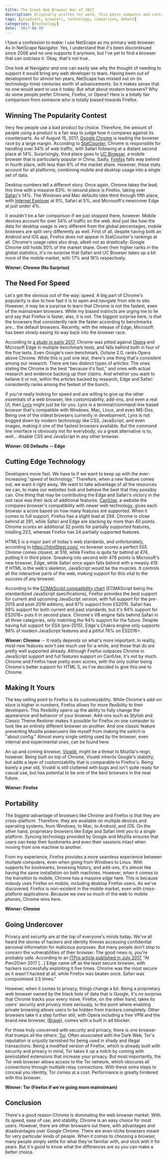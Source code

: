 ```yaml
---
title: The Great Web Browser War of 2017
description: Originally written for work, this posts compares and contrasts our options to traverse the online world.
tags: [graydient, browsers, technology, comparison, debate]
categories: [Technology]
date: '2017-08-19'
---
```


I have a confession to make: I use NetScape as my primary web browser. As in NetScape Navigator. Yes, I understand that it's been discontinued since 2008 and no one supports it anymore, but I've yet to find a browser that can outclass it. Okay, that's not true.

One look at Navigator and one can easily see why the thought of needing to support it would bring any web developer to tears. Having been out of development for almost ten years, NetScape has missed out on (in technology-time) centuries worth of advancements. So it makes sense that no one would want to use it today. But what about modern browsers? Why do some people prefer Chrome, Firefox, or Opera? Here is a *totally* fair comparison from someone who is totally biased towards Firefox.

Winning The Popularity Contest
------------------------------

Very few people use a bad product by choice. Therefore, the amount of people using a product is a fair way to judge how it compares against its counterparts. As of August 15, 2017, [Google Chrome](https://www.google.com/chrome/browser/desktop/index.html) is leading the browser race by a large margin. According to [StatCounter](http://gs.statcounter.com/), Chrome is responsible for handling over 54% of web traffic, with Safari following at a distant second place at 14%. Surprisingly, third place goes to [UC Browser](https://uc-browser.en.softonic.com/), a mobile browser that is particularly popular in China. Sadly, [Firefox](https://www.mozilla.org/en-US/) falls way behind in fourth place, with less than 6% of the market share. However, these stats account for all platforms, combining mobile and desktop usage into a single set of data.

Desktop numbers tell a different story. Once again, Chrome takes the lead, this time with a massive 63%. In second place is Firefox, taking over [Safari](https://support.apple.com/en-us/HT204416)'s 14%. The Windows and Mac defaults take third through fifth place, with [Internet Explorer](https://support.microsoft.com/en-us/help/17621/internet-explorer-downloads) at 9%, Safari at 5%, and Microsoft's newcomer Edge at just under 4%.

It wouldn't be a fair comparison if we just stopped there, however. Mobile devices account for over 54% of traffic on the web. And just like how the data for desktop usage is very different from the global percentages, mobile browsers are split very differently as well. First of all, despite having both an Android and iOS app, Firefox does not appear in StatCounter's rankings at all. Chrome's usage rates also drop, albeit not as drastically: Google Chrome still holds 50% of the market share. Given their higher ranks in the global statistics, it's no surprise that Safari and UC Browser takes up a bit more of the mobile market, with 17% and 16% respectively.

**Winner: Chrome (No Surprise)**

The Need For Speed
------------------

Let's get the obvious out of the way: speed. A big part of Chrome's popularity is due to how fast it is to open and navigate from site to site. However, it may be a surprise to learn that Chrome is not the fastest, even of the mainstream browsers. While my biased instincts are urging me to lie and say that Firefox is faster, alas, it is not. The biggest surprise here, is that the browsers that consistently rank the faster according to benchmarks are... the default browsers. Recently, with the release of Edge, Microsoft has been slowly easing its way back into the browser race.

According to [a study in early 2017](http://www.zdnet.com/article/whats-2017s-fastest-windows-10-web-browser/), Chrome was pitted against [Opera](http://www.opera.com/) and Microsoft Edge in multiple benchmark tests, and falls behind both in four of the five tests. Even Google's own benchmark, Octane 2.0, ranks Opera above Chrome. While this is just one test, there's one thing that's consistent among our research. There are two distinct types of articles: The ones stating the Chrome is the best "because it's fast," and ones with actual research and evidence backing up their claims. And whether you want to believe it or not, within the articles backed by research, Edge and Safari consistently ranks among the fastest of the bunch.

If you're really looking for speed and are willing to give up the other essentials of a web browser, like customizability, add-ons, and even a real UI, then [Lynx](http://lynx.browser.org/) might just be for you. Lynx is a terminal/command-line based browser that's compatible with Windows, Mac, Linux, and even MS-Dos. Being one of the oldest browsers currently in development, Lynx is not bogged down by modern technology like CSS, JavaScript, and even images, making it one of the fastest browsers available. But the command line interface is obviously not for everybody, so a great alternative is to, well... disable CSS and JavaScript in any other browser.

**Winner: OS Defaults -- Edge**

Cutting Edge Technology
-----------------------

Developers move fast. We have to if we want to keep up with the ever-increasing "speed of technology." Therefore, when a new feature comes out, we want it right away. We want to take advantage of all the resources we can, to make our websites look and behave the best that they possibly can. One thing that may be contributing the Edge and Safari's victory in the last race was their lack of additional features. [CanIUse](http://caniuse.com/), a website the compares browser's compatibility with newer web technology, gives each browser a score based on how many features are supported. When it comes to full support, Firefox has a slight lead at 294. Chrome is close behind at 291, while Safari and Edge are slacking by more than 40 points. Chrome scores an additional 32 points for partially supported features, totalling 223, whereas Firefox has 24 partially supported features.

HTML5 is a major part of today's web standards, and unfortunately, according to https://html5test.com/, no browser scores a perfect 555. Chrome comes closest, at 518, while Firefox is quite far behind at 474, putting it in third place. Sneaking into second with 478 points is Microsoft's new browser, Edge, while Safari once again falls behind with a measly 419. If HTML is the web's skeleton, JavaScript would be the muscles. It controls all the interactive parts of the web, making support for this vital to the success of any browser.

According to the [ECMAScript compatibility chart](https://kangax.github.io/compat-table/) (ECMAScript being the standardized JavaScript specifications), Firefox provides the best support for current and upcoming JavaScript version, with full support for the pre-2015 and post-2016 editions, and 97% support from ES2015. Safari has 99% support for both current and past standards, but it's 94% support for ES2016+ puts it in second place. Chrome's V8 engine falls behind Safari in all three categories, only matching the 94% support for the future. Despite having full support for ES4 (pre-2015), Edge's Chakra engine only supports 96% of modern JavaScript features and a pitiful 76% on ES2016+.

**Winner: Chrome** -- It really depends on what's more important. In reality, most new features won't see much use for a while, and those that do are pretty well supported already. Although Firefox outpaces Chrome in JavaScript support and full features support on CanIUse, it's not by much. Chrome and Firefox have pretty even scores, with the only outlier being Chrome's better support for HTML 5, so I've decided to give this one to Chrome.

Making It Yours
---------------

The key selling point to Firefox is its customizability. While Chrome's add-on store is higher in numbers, Firefox allows for more flexibility to their developers. This flexibility opens up the ability to fully change the appearance and behavior of your browser. Add-ons such as Stylish and Classic Theme Restorer makes it possible for Firefox on one computer to look like an entirely different browser on another. And one classic feature preventing Mozilla powerusers like myself from making the switch is "about:config." Almost every single setting used by the browser, even internal and experimental ones, can be found here.

An up and coming browser, [Vivaldi](https://vivaldi.com/?lang=en_US), might be a threat to Mozilla's reign, however. Being built on top of Chrome, Vivaldi inherits Google's stability, but adds a layer of customizability that is comparable to Firefox's. Being barely a year old, Vivaldi is still cluttered with bugs and isn't quite ready for casual use, but has potential to be one of the best browsers in the near future.

**Winner: Firefox**

Portability
-----------

The biggest advantage of browsers like Chrome and Firefox is that they are cross-platform. Therefore, they are available on multiple devices and operating systems, from Windows, to Mac, to Android, and iOS. On the other hand, proprietary browsers like Edge and Safari limit you to a single platform. Syncing technology provided by Google and Mozilla ensures that users can keep their bookmarks and even their sessions intact when moving from one machine to another.

From my experience, Firefox provides a more seamless experience between multiple computers, even when going from Windows to Linux. With supports for bookmarks, browsing history, and add-ons, it's almost like having the same installation on both machines. However, when it comes to the transition to mobile, Chrome has a massive *edge* here. This is because *nobody* uses Firefox on mobile, including desktop Firefox users. As we've discovered, Firefox is non-existent in the mobile market, even with cross-platform applications. Because we owe so much of the web to mobile phones, Chrome wins here.

**Winner: Chrome**

Going Undercover
----------------

Privacy and security are at the top of everyone's minds today. We've all heard the stories of hackers and identity thieves accessing confidential personal information for malicious purposes. But many people don't stop to concern the vulnerabilities of their browser. The good news is, you're probably safe. According to an [ITPro article published in July 2017](http://www.itpro.co.uk/web-browsers/24796/which-is-the-best-browser-chrome-vs-firefox-vs-Microsoft-edge), "At Pwn2Own 2017 [...] Edge came off as the least secure browser, with hackers successfully exploiting it five times. Chrome was the most secure as it wasn't hacked at all, while Firefox was beaten once. Safari was compromised 3.5 times."

However, when it comes to privacy, things change a bit. Being a proprietary web browser owned by the black hole of data that is Google, it's no surprise that Chrome tracks your every move. Firefox, on the other hand, takes its users' security and privacy more seriously, to the point where enabling private browsing allows users to be hidden from trackers completely. Other browsers take it a step further still, with Opera including a free VPN and the brand new browser, ([Brave](https://brave.com/)), comes with a built in ad blocker.

For those truly concerned with security and privacy, there is one browser that trumps all the others: [Tor](https://www.torproject.org/projects/torbrowser.html.en). Often associated with the Dark Web, Tor's reputation is unjustly tarnished for being used in shady and illegal transactions. Being a modified version of Firefox, which is already built with security and privacy in mind, Tor takes it up a notch by coming with preinstalled extensions that increase your privacy. But most importantly, the Tor web browser allows access to the Tor network, which obscures all connections through multiple relay connections. With these extra steps to conceal you identity, Tor comes at a cost. Performance is greatly hindered with this browser.

**Winner: Tor (Firefox if we're going more mainstream)**

Conclusion
----------

There's a good reason Chrome is dominating the web browser market. With its speed, ease of use, and stability, Chrome is an easy choice for most users. However, there are other browsers out there, with advantages and disadvantages over Google Chrome. There are even niche browsers meant for very particular kinds of people. When it comes to choosing a browser, many people simply settle for what they're familiar with, and stick with it for years. But it's good to know what the differences are so you can make a better choice.